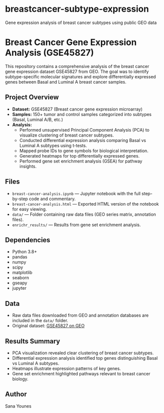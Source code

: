 # breastcancer-subtype-expression
Gene expression analysis of breast cancer subtypes using public GEO data
# Breast Cancer Gene Expression Analysis (GSE45827)
This repository contains a comprehensive analysis of the breast cancer gene expression dataset GSE45827 from GEO. The goal was to identify subtype-specific molecular signatures and explore differentially expressed genes between Basal and Luminal A breast cancer samples.
## Project Overview
- **Dataset:** GSE45827 (Breast cancer gene expression microarray)  
- **Samples:** 150+ tumor and control samples categorized into subtypes (Basal, Luminal A/B, etc.)  
- **Analysis:**  
  - Performed unsupervised Principal Component Analysis (PCA) to visualize clustering of breast cancer subtypes.  
  - Conducted differential expression analysis comparing Basal vs Luminal A subtypes using t-tests.  
  - Mapped probe IDs to gene symbols for biological interpretation.  
  - Generated heatmaps for top differentially expressed genes.  
  - Performed gene set enrichment analysis (GSEA) for pathway insights.
## Files
- `breast-cancer-analysis.ipynb` — Jupyter notebook with the full step-by-step code and commentary.  
- `breast-cancer-analysis.html` — Exported HTML version of the notebook for easy viewing.  
- `data/` — Folder containing raw data files (GEO series matrix, annotation files).  
- `enrichr_results/` — Results from gene set enrichment analysis.
## Dependencies
* Python 3.8+
* pandas
* numpy
* scipy
* matplotlib
* seaborn
* gseapy
* jupyter
## Data
* Raw data files downloaded from GEO and annotation databases are included in the `data/` folder.
* Original dataset: [GSE45827 on GEO](https://www.ncbi.nlm.nih.gov/geo/query/acc.cgi?acc=GSE45827)
## Results Summary
* PCA visualization revealed clear clustering of breast cancer subtypes.
* Differential expression analysis identified top genes distinguishing Basal vs Luminal A subtypes.
* Heatmaps illustrate expression patterns of key genes.
* Gene set enrichment highlighted pathways relevant to breast cancer biology.
## Author
Sana Younes
